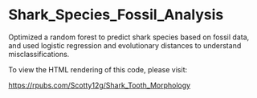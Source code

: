 # Shark_Species_Fossil_Analysis

Optimized a random forest to predict shark species based on fossil data, and used logistic regression and evolutionary distances to understand misclassifications.


To view the HTML rendering of this code, please visit:

https://rpubs.com/Scotty12g/Shark_Tooth_Morphology
